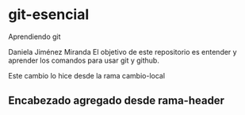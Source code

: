 # git-esencial
Aprendiendo git

Daniela Jiménez Miranda
El objetivo de este repositorio es entender y aprender los comandos para usar git y github.

Este cambio lo hice desde la rama cambio-local

## Encabezado agregado desde rama-header